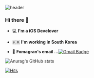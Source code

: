 ![header](https://capsule-render.vercel.app/api?type=waving&color=auto&height=300&section=header&text=TaeHoGit%20render&fontSize=70)

### Hi there 👋

 - 💻   **I'm a iOS Develover**    

 - 🇰🇷  **I'm working in South Korea**

- 📮  **Fomagran's email ...**[![Gmail Badge](https://img.shields.io/badge/Gmail-d14836?style=flat-square&logo=Gmail&logoColor=white&link=mailto:kimth9212@gmail.com)](mailto:fomagran6@gmail.com)

![Anurag's GitHub stats](https://github-readme-stats.vercel.app/api?username=kimth1992&show_icons=true&theme=gotham)

[![Hits](https://hits.seeyoufarm.com/api/count/incr/badge.svg?url=https%3A%2F%2Fgithub.com%2Fkimth1992&count_bg=%2379C83D&title_bg=%23555555&icon=&icon_color=%23E7E7E7&title=hits&edge_flat=false)](https://hits.seeyoufarm.com)

<!--
**kimth1992/kimth1992** is a ✨ _special_ ✨ repository because its `README.md` (this file) appears on your GitHub profile.

Here are some ideas to get you started:

- 🔭 I’m currently working on ...
- 🌱 I’m currently learning ...
- 👯 I’m looking to collaborate on ...
- 🤔 I’m looking for help with ...
- 💬 Ask me about ...
- 📫 How to reach me: ...
- 😄 Pronouns: ...
- ⚡ Fun fact: ...
-->
